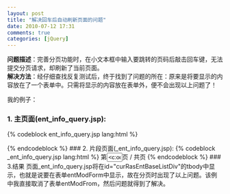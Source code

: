 ```yaml
---
layout: post
title: "解决回车后自动刷新页面的问题"
date: 2010-07-12 17:31
comments: true
categories: [jQuery]
---
```


**问题描述**：完善分页功能时，在小文本框中输入要跳转的页码后敲击回车键，无法提交分页请求，却刷新了当前页面。  
**解决方法**：经仔细查找反复测试后，终于找到了问题的所在：原来是将要显示的内容放在了一个表单中。只需将显示的内容放在表单外，便不会出现以上问题了！  
<!-- more -->
我的例子：
### 1. 主页面(ent_info_query.jsp):
{% codeblock ent_info_query.jsp lang:html %}
<div id="rs" style="display:none">
<form id="entModForm" name="entModForm">
<table id="table_c" border="0" cellpadding="0" cellspacing="0">
<tr>
<td colspan="3" class="title_t">查询结果</td>
</tr>
<tr>
<td colspan="3">
<table class="Results_t" border="0" cellpadding="0" cellspacing="0">
<thead>
<tr>
<td class="table_title"> 选择 </td>
<td class="table_title"> 序号 </td>
<td class="table_title"> 申请时间</td>
<td class="table_title"> 企业名称</td>
<td class="table_title"> 变更后企业名称 </td>
<td class="table_title"> 审核状态 </td>
</tr>
</thead>
<tbody id="curRasEntBaseListDiv">
</tbody>
</table>
</td>
</tr>
<tr>
<td colspan="6" align="center" class="center">
<img src="<c:url value='/entModAudit/style/images/modPass.jpg'/>" id="modAuditPassBtn" name="modAuditPass" onclick="auditModPass();"/>
<img src="<c:url value='/entModAudit/style/images/modUnPass.jpg'/>" id="modAuditUnPassBtn" name="modAuditUnPass" onclick="showNoPassDialog();"/>
</td>
</tr>
</table>
</form>
</div>
{% endcodeblock %}
### 2. 片段页面(_ent_info_query.jsp):
{% codeblock _ent_info_query.jsp lang:html %}
第<input type="text" style="width:36px;text-align:center" maxlength="5" value="<c:out value='${entModificationAuditViewModel.cp}'/>" alt="<c:out value='${entModificationAuditViewModel.tp}'/>"
onKeyUp="value=value.replace(/[^0-9]/g,'');if(event.keyCode==13)if(value<1){p(1)}else if(value>Number(alt)){p(alt)}else{p(value)}"
/>页 / 共<c:out value="${entModificationAuditViewModel.tp}"/>页
{% endcodeblock %}
### 3.结果 
页面_ent_info_query.jsp将在id="curRasEntBaseListDiv"的tbody中显示，也就是说要在表单entModForm中显示，故在分页时出现了以上问题。该例中我直接取消了表单entModFrom，然后问题就得到了解决。 
